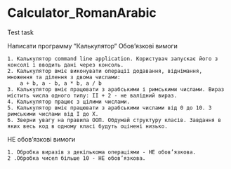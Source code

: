 # Calculator_RomanArabic
Test task

Написати программу “Калькулятор“
Обов’язкові вимоги

    1. Калькулятор command line application. Користувач запускає його з консолі і вводить дані через консоль.
    2. Калькулятор вміє виконувати операції додавання, віднімання, множення та ділення з двома числами:
        a + b, a - b, a * b, a / b
    3. Калькулятор вміє працювати з арабськими і римськими числами. Вираз містить числа одного типу: II + 2 - не валідний вираз.
    4. Калькулятор працює з цілими числами.
    5. Калькулятор вміє працювати з арабськими числами від 0 до 10. З римськими числами від І до X.
    6. Зверни увагу на правила ООП. Обдумай структуру класів. Завдання в яких весь код в одному класі будуть оцінені низько.

НЕ обов’язкові вимоги

    1. Обробка виразів з декількома операціями - НЕ обов’язкова.
    2 .Обробка чисел більше 10 - НЕ обов’язкова.

